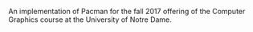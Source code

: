 An implementation of Pacman for the fall 2017 offering of the Computer Graphics course at the University of Notre Dame.